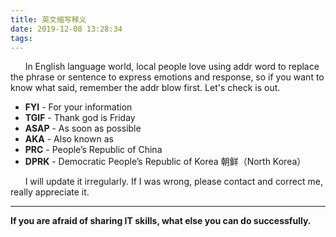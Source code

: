 ```yaml
---
title: 英文缩写释义
date: 2019-12-08 13:28:34
tags:
---
```


&nbsp;&nbsp;&nbsp;&nbsp;&nbsp;&nbsp;In English language world, local people love using addr word to replace the phrase or sentence to express emotions and response, so if you want to know what said, remember the addr blow first. Let's check is out.

<!-- more -->

- <b>FYI</b> - For your information
- <b>TGIF</b>  -  Thank god is Friday
- <b>ASAP</b> - As soon as possible
- <b>AKA</b> - Also known as
- <b>PRC</b> - People’s Republic of China
- <b>DPRK</b> - Democratic People’s Republic of Korea 朝鲜（North Korea）

&nbsp;&nbsp;&nbsp;&nbsp;&nbsp;&nbsp;I will update it irregularly. If I was wrong, please contact and correct me, really appreciate it.

- - -
<b>If you are afraid of sharing IT skills, what else you can do successfully.</b>